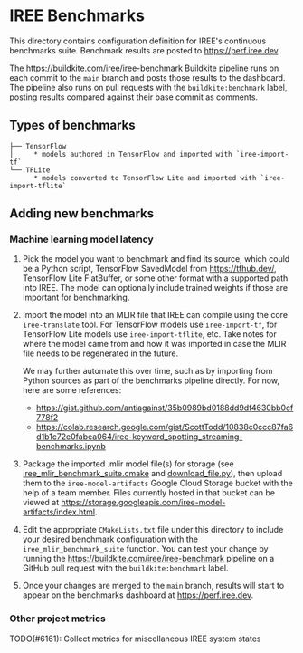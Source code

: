 # IREE Benchmarks

This directory contains configuration definition for IREE's continuous
benchmarks suite. Benchmark results are posted to https://perf.iree.dev.

The https://buildkite.com/iree/iree-benchmark Buildkite pipeline runs on each
commit to the `main` branch and posts those results to the dashboard. The
pipeline also runs on pull requests with the `buildkite:benchmark` label,
posting results compared against their base commit as comments.

## Types of benchmarks

```
├── TensorFlow
│     * models authored in TensorFlow and imported with `iree-import-tf`
└── TFLite
      * models converted to TensorFlow Lite and imported with `iree-import-tflite`
```

## Adding new benchmarks

### Machine learning model latency

1. Pick the model you want to benchmark and find its source, which could be
   a Python script, TensorFlow SavedModel from https://tfhub.dev/, TensorFlow
   Lite FlatBuffer, or some other format with a supported path into IREE. The
   model can optionally include trained weights if those are important for
   benchmarking.

2. Import the model into an MLIR file that IREE can compile using the core
   `iree-translate` tool. For TensorFlow models use `iree-import-tf`, for
   TensorFlow Lite models use `iree-import-tflite`, etc. Take notes for where
   the model came from and how it was imported in case the MLIR file needs to
   be regenerated in the future.

   We may further automate this over time, such as by importing from Python
   sources as part of the benchmarks pipeline directly. For now, here are some
   references:

   * https://gist.github.com/antiagainst/35b0989bd0188dd9df4630bb0cf778f2
   * https://colab.research.google.com/gist/ScottTodd/10838c0ccc87fa6d1b1c72e0fabea064/iree-keyword_spotting_streaming-benchmarks.ipynb

3. Package the imported .mlir model file(s) for storage (see
   [iree_mlir_benchmark_suite.cmake](../build_tools/cmake/iree_mlir_benchmark_suite.cmake)
   and [download_file.py](../scripts/download_file.py)), then upload them to the
   `iree-model-artifacts` Google Cloud Storage bucket with the help of a team
   member. Files currently hosted in that bucket can be viewed at
   https://storage.googleapis.com/iree-model-artifacts/index.html.

4. Edit the appropriate `CMakeLists.txt` file under this directory to include
   your desired benchmark configuration with the `iree_mlir_benchmark_suite`
   function. You can test your change by running the
   https://buildkite.com/iree/iree-benchmark pipeline on a GitHub pull request
   with the `buildkite:benchmark` label.

5. Once your changes are merged to the `main` branch, results will start to
   appear on the benchmarks dashboard at https://perf.iree.dev.

### Other project metrics

TODO(#6161): Collect metrics for miscellaneous IREE system states
